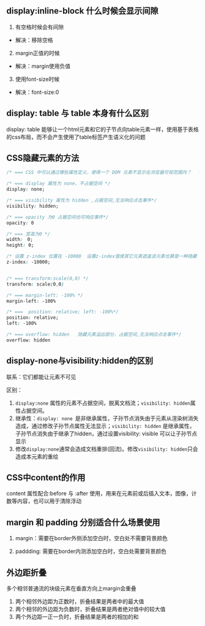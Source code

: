 ## display:inline-block 什么时候会显示间隙
1. 有空格时候会有间隙
  * 解决：移除空格

2. margin正值的时候
  * 解决：margin使用负值

3. 使用font-size时候
  * 解决：font-size:0 


## display: table 与 table 本身有什么区别
display: table 能够让一个html元素和它的子节点向table元素一样，使用基于表格的css布局，而不会产生使用了table标签产生语义化的问题

## CSS隐藏元素的方法
```css
/* === CSS 中可以通过哪些属性定义，使得一个 DOM 元素不显示在浏览器可视范围内？　 */

/* === display 属性为 none，不占据空间 */
display: none;

/* === visibility 属性为 hidden ,占据空间,无法响应点击事件*/
visibility: hidden;

/* === opacity 为0 占据空间也可响应事件*/
opacity: 0

/* === 宽高为0 */
width:　0;
height: 0;

/* 设置 z-index 位置在 -10000  设置z-index值使其它元素遮盖该元素也算是一种隐藏 */
z-index: -10000;


/* === transform:scale(0,0) */
transform: scale(0,0)

/* === margin-left: -100% */
margin-left: -100%

/* ===  position: relative; left: -100%*/
position: relative; 
left: -100%

/* === overflow: hidden   隐藏元素溢出部分，占据空间,无法响应点击事件*/
overflow: hidden

```


## display-none与visibility:hidden的区别
联系：它们都能让元素不可见

区别：
1. `display:none` 属性的元素不占据空间，脱离文档流；`visibility: hidden`属性占据空间。
2. 继承性：`display: none `是非继承属性，子孙节点消失由于元素从渲染树消失造成，通过修改子孙节点属性无法显示；`visibility: hidden` 是继承属性，子孙节点消失由于继承了hidden，通过设置visibility: visible 可以让子孙节点显示
3. 修改`display:none`通常会造成文档重排(回流)。修改`visibility: hidden`只会造成本元素的重绘

## CSS中content的作用
content 属性配合:before 与 :after 使用，用来在元素前或后插入文本，图像，计数等内容，也可以用于清除浮动

## margin 和 padding 分别适合什么场景使用
1. margin：需要在border外侧添加空白时，空白处不需要背景颜色

2. paddding: 需要在border内测添加空白时，空白处需要背景颜色

## 外边距折叠
多个相邻普通流的块级元素在垂直方向上margin会重叠
1. 两个相邻外边距为正数时，折叠结果是两者中的最大值
2. 两个相邻的外边距为负数时，折叠结果是两者绝对值中的较大值
3. 两个外边距一正一负时，折叠结果是两者的相加的和

